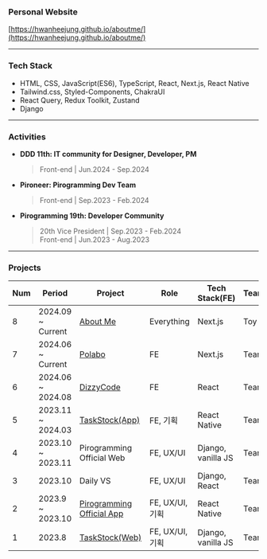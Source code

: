 ### Personal Website
[https://hwanheejung.github.io/aboutme/](https://hwanheejung.github.io/aboutme/)

<hr />

### Tech Stack 
- HTML, CSS, JavaScript(ES6), TypeScript, React, Next.js, React Native   
- Tailwind.css, Styled-Components, ChakraUI   
- React Query, Redux Toolkit, Zustand
- Django   
<!--- **STRONG** | HTML, CSS, JavaScript(ES6), TypeScript, React, React Native
- **KNOWLEDGEABLE** | Next.js, Django -->
<!-- <div>
	<h4>Strong</h4>
	<img src="https://img.shields.io/badge/HTML5-E34F26?style=for-the-badge&logo=HTML5&logoColor=white"/>
	<img src="https://img.shields.io/badge/CSS3-1572B6?style=for-the-badge&logo=CSS3&logoColor=white"/>
 	<img src="https://img.shields.io/badge/sass-CC6699?style=for-the-badge&logo=sass&logoColor=white"> 
	<img src="https://img.shields.io/badge/JavaScript-F7DF1E?style=for-the-badge&logo=JavaScript&logoColor=black"/>
	<img src="https://img.shields.io/badge/React Native-61DAFB?style=for-the-badge&logo=React&logoColor=black"/>
	<img src="https://img.shields.io/badge/React-61DAFB?style=for-the-badge&logo=React&logoColor=black"/>
</div>	
<div>
	<h4>Knowledgeable</h4>
	<img src="https://img.shields.io/badge/TypeScript-3178C6?style=for-the-badge&logo=Typescript&logoColor=white"/>
 	<img src="https://img.shields.io/badge/Python-3776AB.svg?&style=for-the-badge&logo=Python&logoColor=white"/> 
	<img src="https://img.shields.io/badge/Django-092E20.svg?&style=for-the-badge&logo=Django&logoColor=white"/>
	<img src="https://img.shields.io/badge/Git-F05032.svg?&style=for-the-badge&logo=Git&logoColor=white"/>
 	<img src="https://img.shields.io/badge/NodeJS-339933.svg?&style=for-the-badge&logo=Node.js&logoColor=white"/> 
</div>
-->
<hr />

### Activities
- **DDD 11th: IT community for Designer, Developer, PM**
  > Front-end | Jun.2024 - Sep.2024
  
- **Pironeer: Pirogramming Dev Team**
  > Front-end | Sep.2023 - Feb.2024

- **Pirogramming 19th: Developer Community**
  > 20th Vice President | Sep.2023 - Feb.2024  
  > Front-end | Jun.2023 - Aug.2023
	
<hr />

### Projects
| Num | Period | Project | Role | Tech Stack(FE) | Team/Toy | Release | 
| --- | --- | --- | --- | --- | --- | --- |
| 8 | 2024.09 ~ Current | [About Me](https://github.com/hwanheejung/aboutme/tree/develop/apps/aboutme) | Everything | Next.js | Toy | https://hwanheejung.github.io/aboutme/ |
| 7 | 2024.06 ~ Current | [Polabo](https://github.com/DDD-Community/DDD-11-Sonny-Polabo-FE) | FE | Next.js | Team(6) | https://polabo.site/ |
| 6 | 2024.06 ~ 2024.08 | [DizzyCode](https://github.com/DizzyCode2024/client) | FE | React | Team(4) | - |
| 5 | 2023.11 ~ 2024.03 | [TaskStock(App)](https://github.com/TaskStock/client) | FE, 기획 | React Native | Team(5) | AppStore, PlayStore (closed) |
| 4 | 2023.10 ~ 2023.11 | Pirogramming Official Web | FE, UX/UI | Django, vanilla JS | Team(2) | https://pirogramming.com/ |
| 3 | 2023.10 | Daily VS | FE, UX/UI | Django, React | Team(5)| https://daily-vs.com/ |
| 2 | 2023.9 ~ 2023.10 | [Pirogramming Official App](https://github.com/Pironeer-APP/client) | FE, UX/UI, 기획 | React Native | Team(6) | AppStore, PlayStore (closed) |
| 1 | 2023.8 | [TaskStock(Web)](https://github.com/TaskStock/TaskStock) | FE, UX/UI, 기획 | Django, vanilla JS | Team(4) | https://task-stock.com/ (closed) |

<!-- ![](https://gh-hits.nomadcoders.workers.dev/view?username=hwanheejung) -->

<!-- ### Tools used 
<p>
	<img src="https://img.shields.io/badge/Git-F05032.svg?&style=for-the-badge&logo=Git&logoColor=white"/>
	<img src="https://img.shields.io/badge/PyCharm-000000.svg?&style=for-the-badge&logo=PyCharm&logoColor=white"/>
	<img src="https://img.shields.io/badge/VisualStudio-5C2D91.svg?&style=for-the-badge&logo=VisualStudio&logoColor=white"/>
	<img src="https://img.shields.io/badge/Eclipse-2C2255?style=for-the-badge&logo=EclipseIDE&logoColor=white"/>
	<img src="https://img.shields.io/badge/VisualStudioCode-007ACC?style=for-the-badge&logo=VisualStudioCode&logoColor=white"/>
</p>
<hr> -->

<!-- ## BJ profile	
[![Solved.ac Profile](http://mazassumnida.wtf/api/v2/generate_badge?boj=hwanheejung)](https://solved.ac/hwanheejung/)
 -->
